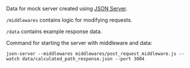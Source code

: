 Data for mock server created using [JSON Server](https://github.com/typicode/json-server).

`/middlewares` contains logic for modifying requests.

`/data` contains example response data.

Command for starting the server with middleware and data:

`json-server --middlewares middlewares/post_request_middleware.js --watch data/calculated_path_response.json --port 3004`
